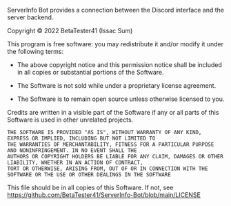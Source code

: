 ServerInfo Bot provides a connection between the Discord interface and the server backend.

Copyright &copy; 2022 BetaTester41 (Issac Sum)

This program is free software: you may redistribute it and/or modify it under the following terms:

- The above copyright notice and this permission notice shall be included in all copies or substantial portions of the Software.

- The Software is not sold while under a proprietary license agreement.

- The Software is to remain open source unless otherwise licensed to you.

Credits are written in a visible part of the Software if any or all parts of this Software is used in other unrelated projects.

    THE SOFTWARE IS PROVIDED "AS IS", WITHOUT WARRANTY OF ANY KIND, EXPRESS OR IMPLIED, INCLUDING BUT NOT LIMITED TO 
    THE WARRANTIES OF MERCHANTABILITY, FITNESS FOR A PARTICULAR PURPOSE AND NONINFRINGEMENT. IN NO EVENT SHALL THE 
    AUTHORS OR COPYRIGHT HOLDERS BE LIABLE FOR ANY CLAIM, DAMAGES OR OTHER LIABILITY, WHETHER IN AN ACTION OF CONTRACT,
    TORT OR OTHERWISE, ARISING FROM, OUT OF OR IN CONNECTION WITH THE SOFTWARE OR THE USE OR OTHER DEALINGS IN THE SOFTWARE

This file should be in all copies of this Software. If not, see <https://github.com/BetaTester41/ServerInfo-Bot/blob/main/LICENSE>
